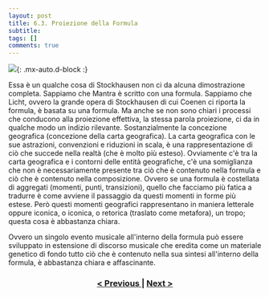 ```yaml
---
layout: post
title: 6.3. Proiezione della Formula
subtitle:
tags: []
comments: true
---
```


![](https://velitch.github.io/velitch/assets/img/learn/il_paradigma_di_stockhausen/fig16.png){: .mx-auto.d-block :}

Essa è un qualche cosa di Stockhausen non ci da alcuna dimostrazione completa. Sappiamo che Mantra è scritto con una formula. Sappiamo che Licht, ovvero la grande opera di Stockhausen di cui Coenen ci riporta la formula, è basata su una formula. Ma anche se non sono chiari i processi che conducono alla proiezione effettiva, la stessa parola proiezione, ci da in qualche modo un indizio rilevante. Sostanzialmente la concezione geografica (concezione della carta geografica). La carta geografica con le sue astrazioni, convenzioni e riduzioni in scala, è una rappresentazione di ciò che succede nella realtà (che è molto più esteso). Ovviamente c'è tra la carta geografica e i contorni delle entità geografiche, c'è una somiglianza che non è necessariamente presente tra ciò che è contenuto nella formula e ciò che è contenuto nella composizione. Ovvero se una formula è costellata di aggregati (momenti, punti, transizioni), quello che facciamo più fatica a tradurre è come avviene il passaggio da questi momenti in forme più estese. Però questi momenti geografici rappresentano in maniera letterale oppure iconica, o iconica, o retorica (traslato come metafora), un tropo; questa cosa è abbastanza chiara.

Ovvero un singolo evento musicale all'interno della formula può essere sviluppato in estensione di discorso musicale che eredita come un materiale genetico di fondo tutto ciò che è contenuto nella sua sintesi all'interno della formula, è abbastanza chiara e affascinante.


<h3 style="text-align:center">
<a href="https://velitch.github.io/velitch/2021-11-02-06_02_genesi_della_forma/">< Previous </a>
|
<a href="https://velitch.github.io/velitch/2021-11-02-06_04_schema/">Next ></a>
</h3>
